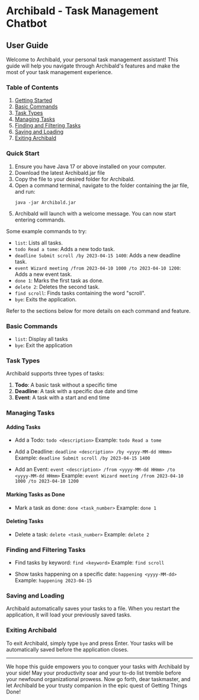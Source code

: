 # Archibald - Task Management Chatbot

## User Guide

Welcome to Archibald, your personal task management assistant! This guide will help you navigate through Archibald's features and make the most of your task management experience.

### Table of Contents
1. [Getting Started](#getting-started)
2. [Basic Commands](#basic-commands)
3. [Task Types](#task-types)
4. [Managing Tasks](#managing-tasks)
5. [Finding and Filtering Tasks](#finding-and-filtering-tasks)
6. [Saving and Loading](#saving-and-loading)
7. [Exiting Archibald](#exiting-archibald)

### Quick Start

1. Ensure you have Java 17 or above installed on your computer.
2. Download the latest Archibald.jar file
3. Copy the file to your desired folder for Archibald.
4. Open a command terminal, navigate to the folder containing the jar file, and run:
   ```
   java -jar Archibald.jar
   ```
5. Archibald will launch with a welcome message. You can now start entering commands.

Some example commands to try:

- `list`: Lists all tasks.
- `todo Read a tome`: Adds a new todo task.
- `deadline Submit scroll /by 2023-04-15 1400`: Adds a new deadline task.
- `event Wizard meeting /from 2023-04-10 1000 /to 2023-04-10 1200`: Adds a new event task.
- `done 1`: Marks the first task as done.
- `delete 2`: Deletes the second task.
- `find scroll`: Finds tasks containing the word "scroll".
- `bye`: Exits the application.

Refer to the sections below for more details on each command and feature.

### Basic Commands

- `list`: Display all tasks
- `bye`: Exit the application

### Task Types

Archibald supports three types of tasks:

1. **Todo**: A basic task without a specific time
2. **Deadline**: A task with a specific due date and time
3. **Event**: A task with a start and end time

### Managing Tasks

#### Adding Tasks

- Add a Todo: `todo <description>`
  Example: `todo Read a tome`

- Add a Deadline: `deadline <description> /by <yyyy-MM-dd HHmm>`
  Example: `deadline Submit scroll /by 2023-04-15 1400`

- Add an Event: `event <description> /from <yyyy-MM-dd HHmm> /to <yyyy-MM-dd HHmm>`
  Example: `event Wizard meeting /from 2023-04-10 1000 /to 2023-04-10 1200`

#### Marking Tasks as Done

- Mark a task as done: `done <task_number>`
  Example: `done 1`

#### Deleting Tasks

- Delete a task: `delete <task_number>`
  Example: `delete 2`

### Finding and Filtering Tasks

- Find tasks by keyword: `find <keyword>`
  Example: `find scroll`

- Show tasks happening on a specific date: `happening <yyyy-MM-dd>`
  Example: `happening 2023-04-15`

### Saving and Loading

Archibald automatically saves your tasks to a file. When you restart the application, it will load your previously saved tasks.

### Exiting Archibald

To exit Archibald, simply type `bye` and press Enter. Your tasks will be automatically saved before the application closes.

---

We hope this guide empowers you to conquer your tasks with Archibald by your side! May your productivity soar and your to-do list tremble before your newfound organizational prowess. Now go forth, dear taskmaster, and let Archibald be your trusty companion in the epic quest of Getting Things Done!
